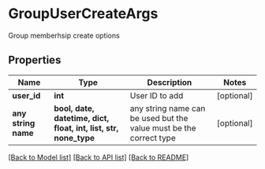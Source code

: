 # GroupUserCreateArgs

Group memberhsip create options

## Properties
Name | Type | Description | Notes
------------ | ------------- | ------------- | -------------
**user_id** | **int** | User ID to add | [optional] 
**any string name** | **bool, date, datetime, dict, float, int, list, str, none_type** | any string name can be used but the value must be the correct type | [optional]

[[Back to Model list]](../README.md#documentation-for-models) [[Back to API list]](../README.md#documentation-for-api-endpoints) [[Back to README]](../README.md)


